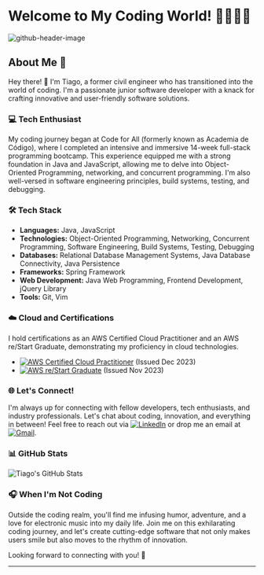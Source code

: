 # Welcome to My Coding World! 👋👨🏼‍💻

![github-header-image](https://github.com/TiagoCout/TiagoCout/assets/114871216/2b6876f2-60d0-412a-9bbf-0ff64160eb0b)

## About Me 🚀

Hey there! 👋 I'm Tiago, a former civil engineer who has transitioned into the world of coding. I'm a passionate junior software developer with a knack for crafting innovative and user-friendly software solutions.

### 💻 Tech Enthusiast

My coding journey began at Code for All (formerly known as Academia de Código), where I completed an intensive and immersive 14-week full-stack programming bootcamp. This experience equipped me with a strong foundation in Java and JavaScript, allowing me to delve into Object-Oriented Programming, networking, and concurrent programming. I'm also well-versed in software engineering principles, build systems, testing, and debugging.

### 🛠️ Tech Stack

- **Languages:** Java, JavaScript
- **Technologies:** Object-Oriented Programming, Networking, Concurrent Programming, Software Engineering, Build Systems, Testing, Debugging
- **Databases:** Relational Database Management Systems, Java Database Connectivity, Java Persistence
- **Frameworks:** Spring Framework
- **Web Development:** Java Web Programming, Frontend Development, jQuery Library
- **Tools:** Git, Vim
    
### ☁️ Cloud and Certifications

I hold certifications as an AWS Certified Cloud Practitioner and an AWS re/Start Graduate, demonstrating my proficiency in cloud technologies.

- [![AWS Certified Cloud Practitioner](https://img.shields.io/badge/AWS%20Certified%20Cloud%20Practitioner-FF9900?style=for-the-badge&logo=amazon-aws&logoColor=white)](https://www.credly.com/badges/91d38758-3c2b-4a67-8e45-6b58cd1b8847/linked_in_profile) (Issued Dec 2023)
- [![AWS re/Start Graduate](https://img.shields.io/badge/AWS%20re%2FStart%20Graduate-FF9900?style=for-the-badge&logo=amazon-aws&logoColor=white)](https://www.credly.com/badges/ba181561-1360-4ac6-89ee-4d7443fcf273/linked_in_profile) (Issued Nov 2023)


### 🌐 Let's Connect!

I'm always up for connecting with fellow developers, tech enthusiasts, and industry professionals. Let's chat about coding, innovation, and everything in between! Feel free to reach out via [![LinkedIn](https://img.shields.io/badge/LinkedIn-0077B5?style=for-the-badge&logo=linkedin&logoColor=white)](https://www.linkedin.com/in/tiagolcoutinho/) or drop me an email at [![Gmail](https://img.shields.io/badge/Gmail-D14836?style=for-the-badge&logo=gmail&logoColor=white)](mailto:tiagolcout@gmail.com).

### 📊 GitHub Stats

![Tiago's GitHub Stats](https://github-readme-stats.vercel.app/api?username=TiagoCout&show_icons=true&theme=synthwave&icon_color=FFF&title_color=FFF&text_color=AFF)

### 🎧 When I'm Not Coding

Outside the coding realm, you'll find me infusing humor, adventure, and a love for electronic music into my daily life. Join me on this exhilarating coding journey, and let's create cutting-edge software that not only makes users smile but also moves to the rhythm of innovation.

Looking forward to connecting with you! 🚀


---




